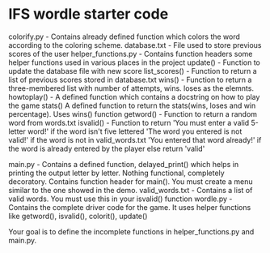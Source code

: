 # IFS wordle starter code
colorify.py - Contains already defined function which colors the word according to the coloring scheme.
database.txt - File used to store previous scores of the user
helper_functions.py - Contains function headers some helper functions used in various places in the project
                    update() - Function to update the database file with new score
                    list_scores() - Function to return a list of previous scores stored in database.txt
                    wins() - Function to return a three-membered list with number of attempts, wins. loses as the elemnts.
                    howtoplay() - A defined function which contains a docstring on how to play the game
                    stats() A defined function to return the stats(wins, loses and win percentage). Uses wins() function
                    getword() - Function to return a random word from words.txt
                    isvalid() - Function to return 
                    'You must enter a valid 5-letter word!' if the word isn't five lettered
                    'The word you entered is not valid!' if the word is not in valid_words.txt
                    'You entered that word already!' if the word is already entered by the player
                    else return 'valid' 

main.py - Contains a defined function, delayed_print() which helps in printing the output letter by letter. Nothing functional, completely decoratory.
          Contains function header for main(). You must create a menu similar to the one showed in the demo. 
valid_words.txt - Contains a list of valid words. You must use this in your isvalid() function
wordle.py - Contains the complete driver code for the game. It uses helper functions like getword(), isvalid(), colorit(), update()

Your goal is to define the incomplete functions in helper_functions.py and main.py.
